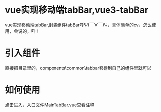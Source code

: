 # vue实现移动端tabBar,vue3-tabBar
vue实现移动端tabBar,封装组件tabBar呼Ψ(￣∀￣)Ψ，具体简单的cv，怎么使用，会说的，咩！
# 引入组件
直接把目录里的，components\common\tabbar移动到自己的组件里就可以
# 如何使用
点击进入，入口文件MainTabBar.vue查看注释


